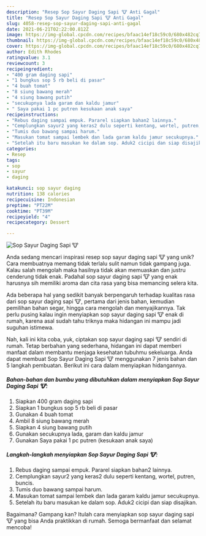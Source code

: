 ```yaml
---
description: "Resep Sop Sayur Daging Sapi 🐮 Anti Gagal"
title: "Resep Sop Sayur Daging Sapi 🐮 Anti Gagal"
slug: 4058-resep-sop-sayur-daging-sapi-anti-gagal
date: 2021-06-21T02:22:00.812Z
image: https://img-global.cpcdn.com/recipes/bfaac14ef18c59c0/680x482cq70/sop-sayur-daging-sapi-🐮-foto-resep-utama.jpg
thumbnail: https://img-global.cpcdn.com/recipes/bfaac14ef18c59c0/680x482cq70/sop-sayur-daging-sapi-🐮-foto-resep-utama.jpg
cover: https://img-global.cpcdn.com/recipes/bfaac14ef18c59c0/680x482cq70/sop-sayur-daging-sapi-🐮-foto-resep-utama.jpg
author: Edith Rhodes
ratingvalue: 3.1
reviewcount: 3
recipeingredient:
- "400 gram daging sapi"
- "1 bungkus sop 5 rb beli di pasar"
- "4 buah tomat"
- "8 siung bawang merah"
- "4 siung bawang putih"
- "secukupnya lada garam dan kaldu jamur"
- " Saya pakai 1 pc putren kesukaan anak saya"
recipeinstructions:
- "Rebus daging sampai empuk. Pararel siapkan bahan2 lainnya."
- "Cemplungkan sayur2 yang keras2 dulu seperti kentang, wortel, putren, buncis."
- "Tumis duo bawang sampai harum."
- "Masukan tomat sampai lembek dan lada garam kaldu jamur secukupnya."
- "Setelah itu baru masukan ke dalam sop. Aduk2 cicipi dan siap disajikan."
categories:
- Resep
tags:
- sop
- sayur
- daging

katakunci: sop sayur daging 
nutrition: 138 calories
recipecuisine: Indonesian
preptime: "PT22M"
cooktime: "PT39M"
recipeyield: "4"
recipecategory: Dessert

---
```



![Sop Sayur Daging Sapi 🐮](https://img-global.cpcdn.com/recipes/bfaac14ef18c59c0/680x482cq70/sop-sayur-daging-sapi-🐮-foto-resep-utama.jpg)

Anda sedang mencari inspirasi resep sop sayur daging sapi 🐮 yang unik? Cara membuatnya memang tidak terlalu sulit namun tidak gampang juga. Kalau salah mengolah maka hasilnya tidak akan memuaskan dan justru cenderung tidak enak. Padahal sop sayur daging sapi 🐮 yang enak harusnya sih memiliki aroma dan cita rasa yang bisa memancing selera kita.

Ada beberapa hal yang sedikit banyak berpengaruh terhadap kualitas rasa dari sop sayur daging sapi 🐮, pertama dari jenis bahan, kemudian pemilihan bahan segar, hingga cara mengolah dan menyajikannya. Tak perlu pusing kalau ingin menyiapkan sop sayur daging sapi 🐮 enak di rumah, karena asal sudah tahu triknya maka hidangan ini mampu jadi suguhan istimewa.




Nah, kali ini kita coba, yuk, ciptakan sop sayur daging sapi 🐮 sendiri di rumah. Tetap berbahan yang sederhana, hidangan ini dapat memberi manfaat dalam membantu menjaga kesehatan tubuhmu sekeluarga. Anda dapat membuat Sop Sayur Daging Sapi 🐮 menggunakan 7 jenis bahan dan 5 langkah pembuatan. Berikut ini cara dalam menyiapkan hidangannya.

<!--inarticleads1-->

##### Bahan-bahan dan bumbu yang dibutuhkan dalam menyiapkan Sop Sayur Daging Sapi 🐮:

1. Siapkan 400 gram daging sapi
1. Siapkan 1 bungkus sop 5 rb beli di pasar
1. Gunakan 4 buah tomat
1. Ambil 8 siung bawang merah
1. Siapkan 4 siung bawang putih
1. Gunakan secukupnya lada, garam dan kaldu jamur
1. Gunakan  Saya pakai 1 pc putren (kesukaan anak saya)




<!--inarticleads2-->

##### Langkah-langkah menyiapkan Sop Sayur Daging Sapi 🐮:

1. Rebus daging sampai empuk. Pararel siapkan bahan2 lainnya.
1. Cemplungkan sayur2 yang keras2 dulu seperti kentang, wortel, putren, buncis.
1. Tumis duo bawang sampai harum.
1. Masukan tomat sampai lembek dan lada garam kaldu jamur secukupnya.
1. Setelah itu baru masukan ke dalam sop. Aduk2 cicipi dan siap disajikan.




Bagaimana? Gampang kan? Itulah cara menyiapkan sop sayur daging sapi 🐮 yang bisa Anda praktikkan di rumah. Semoga bermanfaat dan selamat mencoba!
